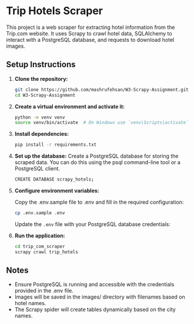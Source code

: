 # Trip Hotels Scraper
This project is a web scraper for extracting hotel information from the Trip.com website. It uses Scrapy to crawl hotel data, SQLAlchemy to interact with a PostgreSQL database, and requests to download hotel images.

## Setup Instructions

1. **Clone the repository:**
    ```bash
    git clone https://github.com/mashrufehsan/W3-Scrapy-Assignment.git
    cd W3-Scrapy-Assignment
    ```

2. **Create a virtual environment and activate it:**
    ```bash
    python -m venv venv
    source venv/bin/activate  # On Windows use `venv\Scripts\activate`
    ```

3. **Install dependencies:**
    ```bash
    pip install -r requirements.txt
    ```

4. **Set up the database:**
    Create a PostgreSQL database for storing the scraped data. You can do this using the psql command-line tool or a PostgreSQL client.
    ```bash
    CREATE DATABASE scrapy_hotels;
    ```

5. **Configure environment variables:**

    Copy the .env.sample file to .env and fill in the required configuration:
    ```bash
    cp .env.sample .env
    ```
    Update the `.env` file with your PostgreSQL database credentials:

6. **Run the application:**
    ```bash
    cd trip_com_scraper
    scrapy crawl trip_hotels
    ```

## Notes

- Ensure PostgreSQL is running and accessible with the credentials provided in the .env file.
- Images will be saved in the images/ directory with filenames based on hotel names.
- The Scrapy spider will create tables dynamically based on the city names.
